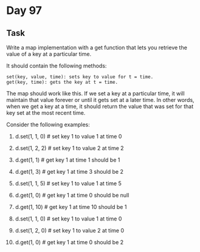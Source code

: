 # Day 97

## Task
Write a map implementation with a get function that lets you retrieve the value of a key at a particular time.

It should contain the following methods:

    set(key, value, time): sets key to value for t = time.
    get(key, time): gets the key at t = time.

The map should work like this. If we set a key at a particular time, it will maintain that value forever or until it gets set at a later time. In other words, when we get a key at a time, it should return the value that was set for that key set at the most recent time.

Consider the following examples:

1. d.set(1, 1, 0) # set key 1 to value 1 at time 0
2. d.set(1, 2, 2) # set key 1 to value 2 at time 2
3. d.get(1, 1) # get key 1 at time 1 should be 1
4. d.get(1, 3) # get key 1 at time 3 should be 2

1. d.set(1, 1, 5) # set key 1 to value 1 at time 5
1. d.get(1, 0) # get key 1 at time 0 should be null
1. d.get(1, 10) # get key 1 at time 10 should be 1

1. d.set(1, 1, 0) # set key 1 to value 1 at time 0
1. d.set(1, 2, 0) # set key 1 to value 2 at time 0
1. d.get(1, 0) # get key 1 at time 0 should be 2
